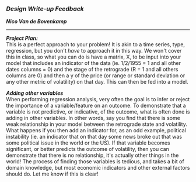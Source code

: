 ### ***Design Write-up Feedback***

***Nico Van de Bovenkamp***

***

***Project Plan:***  
This is a perfect approach to your problem! It is akin to a time series, type, regression, but you don't *have* to approach it in this way. We won't cover this in class, so what you can do is have a matrix, X, to be input into your model that includes an indicator of the data (ie. 1/2/1955 = 1 and all other dates columns = 0) and the stage of the retrograde (R = 1 and all others columns are 0) and then a y of the price (or range or standard deviation or any other metric of volatility) on that day. This can then be fed into a model.

***Adding other variables***  
When performing regression analysis, very often the goal is to infer or reject the importance of a variable/feature on an outcome. To demonstrate that a variable is not predictive, or indicative, of the outcome, what is often done is adding in other variables. In other words, say you find that there is some weak relationship in your model between the retrograde state and volatility. What happens if you then add an indicator for, as an odd example, political instability (ie. an indicator that on that day some news broke out that was some political issue in the world or the US). If that variable becomes significant, or better predicts the outcome of volatility, then you can demonstrate that there is no relationship, it's actually other things in the world! The process of finding those variables is tedious, and takes a bit of domain knowledge, but most economic indicators and other external factors should do. Let me know if this is clear!
